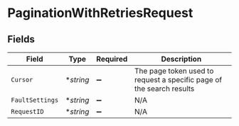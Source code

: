 # PaginationWithRetriesRequest


## Fields

| Field                                                                | Type                                                                 | Required                                                             | Description                                                          |
| -------------------------------------------------------------------- | -------------------------------------------------------------------- | -------------------------------------------------------------------- | -------------------------------------------------------------------- |
| `Cursor`                                                             | **string*                                                            | :heavy_minus_sign:                                                   | The page token used to request a specific page of the search results |
| `FaultSettings`                                                      | **string*                                                            | :heavy_minus_sign:                                                   | N/A                                                                  |
| `RequestID`                                                          | **string*                                                            | :heavy_minus_sign:                                                   | N/A                                                                  |